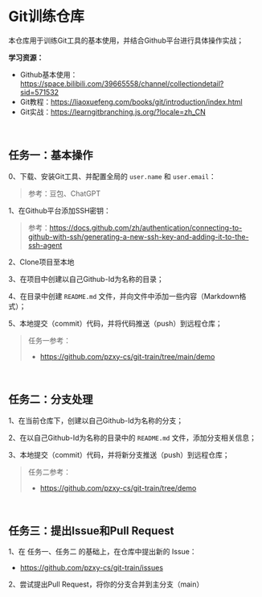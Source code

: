 # Git训练仓库

本仓库用于训练Git工具的基本使用，并结合Github平台进行具体操作实战；

**学习资源：**

- Github基本使用：https://space.bilibili.com/39665558/channel/collectiondetail?sid=571532
- Git教程：https://liaoxuefeng.com/books/git/introduction/index.html
- Git实战：https://learngitbranching.js.org/?locale=zh_CN


<br/>


## 任务一：基本操作

0、下载、安装Git工具、并配置全局的 `user.name` 和 `user.email`：

> 参考：豆包、ChatGPT


1、在Github平台添加SSH密钥：

> 参考：https://docs.github.com/zh/authentication/connecting-to-github-with-ssh/generating-a-new-ssh-key-and-adding-it-to-the-ssh-agent


2、Clone项目至本地

3、在项目中创建以自己Github-Id为名称的目录；

4、在目录中创建 `README.md` 文件，并向文件中添加一些内容（Markdown格式）；

5、本地提交（commit）代码，并将代码推送（push）到远程仓库；

>
> 任务一参考：
>  - https://github.com/pzxy-cs/git-train/tree/main/demo
>

<br/>


## 任务二：分支处理

1、在当前仓库下，创建以自己Github-Id为名称的分支；

2、在以自己Github-Id为名称的目录中的 `README.md` 文件，添加分支相关信息；

3、本地提交（commit）代码，并将新分支推送（push）到远程仓库；

>
> 任务二参考：
>  - https://github.com/pzxy-cs/git-train/tree/demo
> 


<br/>

## 任务三：提出Issue和Pull Request

1、在 任务一、任务二 的基础上，在仓库中提出新的 Issue：

- https://github.com/pzxy-cs/git-train/issues

2、尝试提出Pull Request，将你的分支合并到主分支（main）

